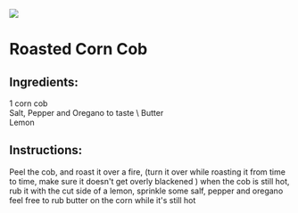 ![](https://cdn.discordapp.com/attachments/883138437413220412/1014885352550436864/images_1.jpeg)

# Roasted Corn Cob

## Ingredients: 
1 corn cob \
Salt, Pepper and Oregano to taste \ 
Butter \
Lemon 

## Instructions: 
Peel the cob, and roast it over a fire, (turn it over while roasting it from time to time, make sure it doesn't get overly blackened ) 
when the cob is still hot, rub it with the cut side of a lemon, sprinkle some salf, pepper and oregano 
feel free to rub butter on the corn while it's still hot
